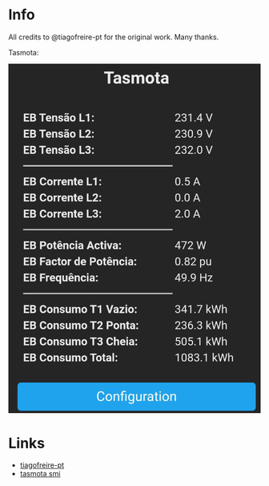 # Info

All credits to @tiagofreire-pt for the original work. Many thanks.

Tasmota:

![Tasmota](./img/Tasmota1.jpg)


# Links

- [tiagofreire-pt](https://github.com/tiagofreire-pt/Home_Assistant_EDP_Box)
- [tasmota smi](https://tasmota.github.io/docs/Smart-Meter-Interface/)
